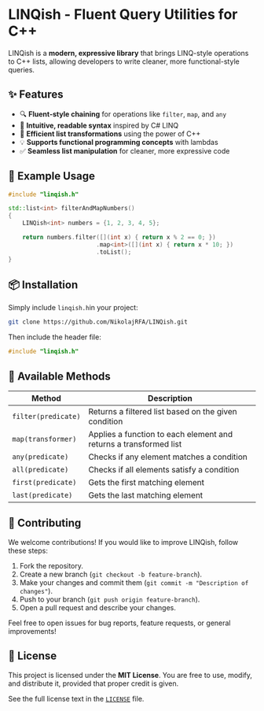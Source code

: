 # LINQish - Fluent Query Utilities for C++

LINQish is a **modern, expressive library** that brings LINQ-style operations to C++ lists, allowing developers to write cleaner, more functional-style queries.

## ✨ Features
- 🔍 **Fluent-style chaining** for operations like `filter`, `map`, and `any`
- 📜 **Intuitive, readable syntax** inspired by C# LINQ
- 🚀 **Efficient list transformations** using the power of C++
- 💡 **Supports functional programming concepts** with lambdas
- ✅ **Seamless list manipulation** for cleaner, more expressive code

## 🔗 Example Usage

```cpp
#include "linqish.h"

std::list<int> filterAndMapNumbers()
{
    LINQish<int> numbers = {1, 2, 3, 4, 5};

    return numbers.filter([](int x) { return x % 2 == 0; })
                         .map<int>([](int x) { return x * 10; })
                         .toList();
}
```
## 📦 Installation
Simply include `linqish.h`in your project:
```bash
git clone https://github.com/NikolajRFA/LINQish.git
```
Then include the header file:
```cpp
#include "linqish.h"
```
## 📜 Available Methods
| Method  | Description |
|---------|-------------|
| `filter(predicate)` | Returns a filtered list based on the given condition |
| `map(transformer)` | Applies a function to each element and returns a transformed list |
| `any(predicate)` | Checks if any element matches a condition |
| `all(predicate)` | Checks if all elements satisfy a condition |
| `first(predicate)` | Gets the first matching element |
| `last(predicate)` | Gets the last matching element |

## 🤝 Contributing

We welcome contributions! If you would like to improve LINQish, follow these steps:

1. Fork the repository.
2. Create a new branch (`git checkout -b feature-branch`).
3. Make your changes and commit them (`git commit -m "Description of changes"`).
4. Push to your branch (`git push origin feature-branch`).
5. Open a pull request and describe your changes.

Feel free to open issues for bug reports, feature requests, or general improvements!

## 📜 License

This project is licensed under the **MIT License**. You are free to use, modify, and distribute it, provided that proper credit is given.

See the full license text in the [`LICENSE`](LICENSE) file.

